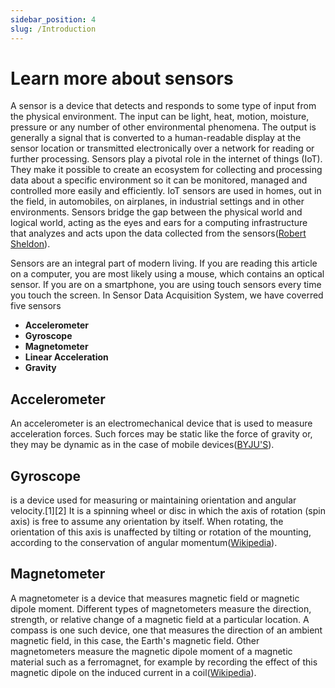 ```yaml
---
sidebar_position: 4
slug: /Introduction
---
```

# Learn more about sensors
A sensor is a device that detects and responds to some type of input from the physical environment. The input can be light, heat, motion, moisture, pressure or any number of other environmental phenomena. The output is generally a signal that is converted to a human-readable display at the sensor location or transmitted electronically over a network for reading or further processing.
Sensors play a pivotal role in the internet of things (IoT). They make it possible to create an ecosystem for collecting and processing data about a specific environment so it can be monitored, managed and controlled more easily and efficiently. IoT sensors are used in homes, out in the field, in automobiles, on airplanes, in industrial settings and in other environments. Sensors bridge the gap between the physical world and logical world, acting as the eyes and ears for a computing infrastructure that analyzes and acts upon the data collected from the sensors([Robert Sheldon](https://www.techtarget.com/whatis/definition/sensor)). 

Sensors are an integral part of modern living. If you are reading this article on a computer, you are most likely using a mouse, which contains an optical sensor. If you are on a smartphone, you are using touch sensors every time you touch the screen.
In Sensor Data Acquisition System, we have coverred five sensors
 - **Accelerometer** 
 - **Gyroscope** 
 - **Magnetometer**
 - **Linear Acceleration**
 - **Gravity**
## Accelerometer

An accelerometer is an electromechanical device that is used to measure acceleration forces. Such forces may be static like the force of gravity or, they may be dynamic as in the case of mobile devices([BYJU'S](https://byjus.com/physics/accelerometer/)).
<!-- 
#### Accelerometer in smart devices
The accelerometer in smartphone measures the linear acceleration of the device. When at rest position in whatever orientation, the figure represents the force of gravity active on the device at the same time it also measures the acceleration on the X and Y axis which will be zero.
It detects changes in the orientation and accordingly rotates the mobile screen. Basically, it helps your smartphone know up form down. -->


## Gyroscope

is a device used for measuring or maintaining orientation and angular velocity.[1][2] It is a spinning wheel or disc in which the axis of rotation (spin axis) is free to assume any orientation by itself. When rotating, the orientation of this axis is unaffected by tilting or rotation of the mounting, according to the conservation of angular momentum([Wikipedia](https://en.wikipedia.org/wiki/Gyroscope)).

<!-- #### Gyroscope in smart devices

Gyroscope Sensors have become an indispensable part of smartdevices these days. All the games which we play using motion senses are because of the gyroscope sensor. One of the best examples is the very popular Pokemon Go game which is completely based on the principle of gyroscopic sensors. We also need a gyroscope to view 360-degree videos on our mobile phones. -->

## Magnetometer

A magnetometer is a device that measures magnetic field or magnetic dipole moment. Different types of magnetometers measure the direction, strength, or relative change of a magnetic field at a particular location. A compass is one such device, one that measures the direction of an ambient magnetic field, in this case, the Earth's magnetic field. Other magnetometers measure the magnetic dipole moment of a magnetic material such as a ferromagnet, for example by recording the effect of this magnetic dipole on the induced current in a coil([Wikipedia](https://en.wikipedia.org/wiki/Magnetometer)).

<!-- #### Magnetometer in smart devices

The magnetometer sensor in a device detects the magnetic orientation of the device in relation to the X, Y and Z axes in relation to the real world north direction beside electromagnetic field EMF. -->
